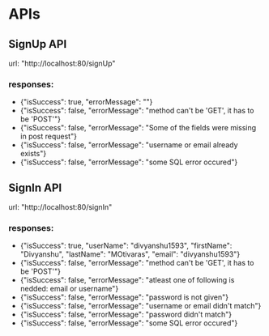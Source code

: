 # APIs

## SignUp API

url: "http://localhost:80/signUp"

### responses:
- {"isSuccess": true, "errorMessage": ""}
- {"isSuccess": false, "errorMessage": "method can't be 'GET', it has to be 'POST'"}
- {"isSuccess": false, "errorMessage": "Some of the fields were missing in post request"}
- {"isSuccess": false, "errorMessage": "username or email already exists"}
- {"isSuccess": false, "errorMessage": "some SQL error occured"}


## SignIn API

url: "http://localhost:80/signIn"

### responses:
- {"isSuccess": true, "userName": "divyanshu1593", "firstName": "Divyanshu", "lastName": "MOtivaras", "email": "divyanshu1593"}
- {"isSuccess": false, "errorMessage": "method can't be 'GET', it has to be 'POST'"}
- {"isSuccess": false, "errorMessage": "atleast one of following is nedded: email or username"}
- {"isSuccess": false, "errorMessage": "password is not given"}
- {"isSuccess": false, "errorMessage": "username or email didn't match"}
- {"isSuccess": false, "errorMessage": "password didn't match"}
- {"isSuccess": false, "errorMessage": "some SQL error occured"}